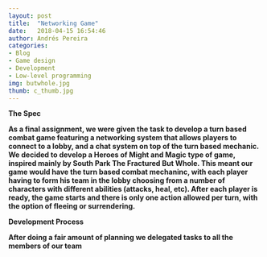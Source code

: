 ```yaml
---
layout: post
title:  "Networking Game"
date:   2018-04-15 16:54:46
author: Andrés Pereira
categories: 
- Blog
- Game design
- Development
- Low-level programming
img: butwhole.jpg
thumb: c_thumb.jpg
---
```


<b>The Spec<b/>

As a final assignment, we were given the task to develop a turn based combat game featuring a networking system that allows players to connect to a lobby, and a chat system on top of the turn based mechanic.
We decided to develop a Heroes of Might and Magic type of game, inspired mainly by South Park The Fractured But Whole. This meant our game would have the turn based combat mechaninc, with each player having to form his team in the lobby choosing from a number of characters with different abilities (attacks, heal, etc). After each player is ready, the game starts and there is only one action allowed per turn, with the option of fleeing or surrendering.

<b>Development Process<b/>

After doing a fair amount of planning we delegated tasks to all the members of our team
